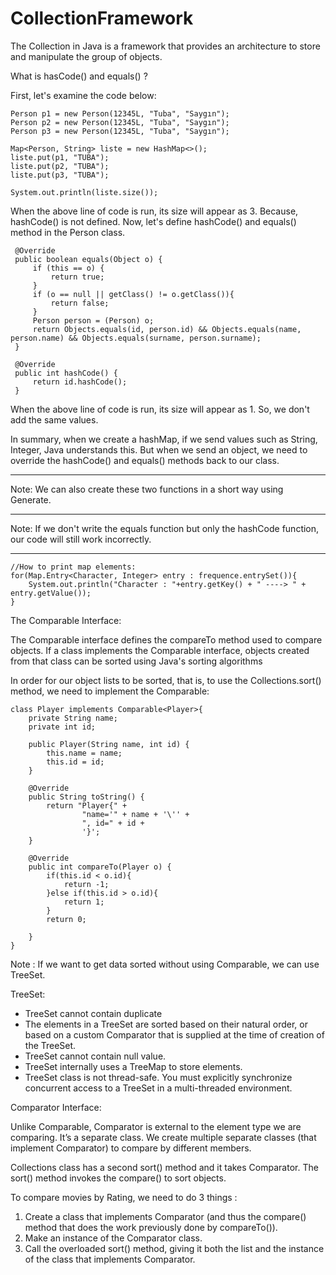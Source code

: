 # CollectionFramework
The Collection in Java is a framework that provides an architecture to store and manipulate the group of objects.


What is hasCode() and equals() ? 

First, let's examine the code below: 

    Person p1 = new Person(12345L, "Tuba", "Saygın");
    Person p2 = new Person(12345L, "Tuba", "Saygın");
    Person p3 = new Person(12345L, "Tuba", "Saygın");
    
    Map<Person, String> liste = new HashMap<>();
    liste.put(p1, "TUBA");
    liste.put(p2, "TUBA");
    liste.put(p3, "TUBA");
    
    System.out.println(liste.size());

When the above line of code is run, its size will appear as 3. Because, hashCode() is not defined. Now, let's define hashCode() and equals() method in the Person class.

     @Override
     public boolean equals(Object o) {
         if (this == o) {
             return true;
         }
         if (o == null || getClass() != o.getClass()){
             return false;
         }
         Person person = (Person) o;
         return Objects.equals(id, person.id) && Objects.equals(name, person.name) && Objects.equals(surname, person.surname);
     }
    
     @Override
     public int hashCode() {
         return id.hashCode();
     }

When the above line of code is run, its size will appear as 1. So, we don't add the same values. 

In summary, when we create a hashMap, if we send values such as String, Integer, Java understands this. But when we send an object, we need to override the hashCode() and equals() methods back to our class.

---

Note: We can also create these two functions in a short way using Generate.

---

Note: If we don't write the equals function but only the hashCode function, our code will still work incorrectly.

---

```
//How to print map elements:
for(Map.Entry<Character, Integer> entry : frequence.entrySet()){
	System.out.println("Character : "+entry.getKey() + " ----> " + entry.getValue());
}
```

The Comparable Interface:

The Comparable interface defines the compareTo method used to compare objects. If a class implements the Comparable interface, objects created from that class can be sorted using Java's sorting algorithms

In order for our object lists  to be sorted, that is, to use the Collections.sort() method, we need to implement the Comparable:

    class Player implements Comparable<Player>{
    	private String name;
    	private int id;
    
    	public Player(String name, int id) {
    		this.name = name;
    		this.id = id;
    	}
    
    	@Override
    	public String toString() {
    		return "Player{" +
    				"name='" + name + '\'' +
    				", id=" + id +
    				'}';
    	}
    
    	@Override
    	public int compareTo(Player o) {
    		if(this.id < o.id){
    			return -1;
    		}else if(this.id > o.id){
    			return 1;
    		}
    		return 0;
    
    	}
    }
    

Note : If we want to get data sorted without using Comparable, we can use TreeSet.

TreeSet:

- TreeSet cannot contain duplicate
- The elements in a TreeSet are sorted based on their natural order, or based on a custom Comparator that is supplied at the time of creation of the TreeSet.
- TreeSet cannot contain null value.
- TreeSet internally uses a TreeMap to store elements.
- TreeSet class is not thread-safe. You must explicitly synchronize concurrent access to a TreeSet in a multi-threaded environment.

Comparator Interface:

Unlike Comparable, Comparator is external to the element type we are comparing. It’s a separate class. We create multiple separate classes (that implement Comparator) to compare by different members.

Collections class has a second sort() method and it takes Comparator. The sort() method invokes the compare() to sort objects.

To compare movies by Rating, we need to do 3 things : 

1. Create a class that implements Comparator (and thus the compare() method that does the work previously done by compareTo()).
2. Make an instance of the Comparator class.
3. Call the overloaded sort() method, giving it both the list and the instance of the class that implements Comparator.


